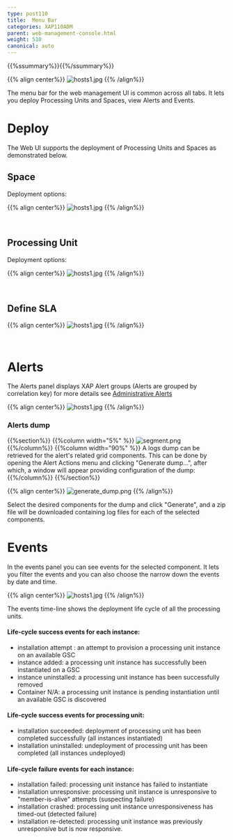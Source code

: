 ```yaml
---
type: post110
title:  Menu Bar
categories: XAP110ADM
parent: web-management-console.html
weight: 510
canonical: auto
---
```


{{%ssummary%}}{{%/ssummary%}}

{{% align center%}}
![hosts1.jpg](/attachment_files/web-console/menu-bar.png)
{{% /align%}}

The menu bar for the web management UI is common across all tabs. It lets you deploy Processing Units and Spaces, view Alerts and Events.


# Deploy
The Web UI supports the deployment of Processing Units and Spaces  as demonstrated below.


## Space

Deployment options:

{{% align center%}}
![hosts1.jpg](/attachment_files/web-console/space-deploy.png)
{{% /align%}}

<br>

## Processing Unit

Deployment options:

{{% align center%}}
![hosts1.jpg](/attachment_files/web-console/pu-deploy.png)
{{% /align%}}

<br>

## Define SLA

{{% align center%}}
![hosts1.jpg](/attachment_files/web-console/sla-deploy.png)
{{% /align%}}

<br>

# Alerts

The Alerts panel displays XAP Alert groups (Alerts are grouped by correlation key) for more details see [Administrative Alerts]({{%currentjavaurl%}}/administrative-alerts.html)

{{% align center%}}
![hosts1.jpg](/attachment_files/web-console/alerts.jpg)
{{% /align%}}

### Alerts dump

{{%section%}}
{{%column width="5%" %}}
![segment.png](/attachment_files/web-console/icons/setting.png)
{{%/column%}}
{{%column width="90%" %}}
A logs dump can be retrieved for the alert's related grid components.
This can be done by opening the Alert Actions menu and clicking "Generate dump...", after which, a window will appear providing configuration of the dump:
{{%/column%}}
{{%/section%}}

{{% align center%}}
![generate_dump.png](/attachment_files/web-console/generate_dump.png)
{{% /align%}}

Select the desired components for the dump and click "Generate", and a zip file will be downloaded containing log files for each of the selected components.


# Events

In the events panel you can see events for the selected component. It lets you filter the events and you can also choose the narrow down the
events by date and time.

{{% align center%}}
![hosts1.jpg](/attachment_files/web-console/events.jpg)
{{% /align%}}

The events time-line shows the deployment life cycle of all the processing units.

#### Life-cycle success events for each instance:

- installation attempt : an attempt to provision a processing unit instance on an available GSC
- instance added: a processing unit instance has successfully been instantiated on a GSC
- instance uninstalled: a processing unit instance has been successfully removed
- Container N/A: a processing unit instance is pending instantiation until an available GSC is discovered

#### Life-cycle success events for processing unit:

- installation succeeded: deployment of processing unit has been completed successfully (all instances instantiated)
- installation uninstalled: undeployment of processing unit has been completed (all instances undeployed)

#### Life-cycle failure events for each instance:

- installation failed: processing unit instance has failed to instantiate
- installation unresponsive: processing unit instance is unresponsive to "member-is-alive" attempts (suspecting failure)
- installation crashed: processing unit instance unresponsiveness has timed-out (detected failure)
- installation re-detected: processing unit instance was previously unresponsive but is now responsive.


